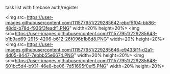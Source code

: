 task list with firebase auth/register

<img src=https://user-images.githubusercontent.com/111577951/229285642-ebcf5f04-bb86-48dd-b78d-f936f3feadf1.PNG" width=20% height=20%> <img src=https://user-images.githubusercontent.com/111577951/229285643-b1b9ad69-2915-4206-b612-26f096b1b8d8.PNG" width=20% height=20%> <img src=https://user-images.githubusercontent.com/111577951/229285646-e9433f1f-d2a1-4d05-8447-7ebbb55e6674.PNG" width=20% height=20%> <img src=https://user-images.githubusercontent.com/111577951/229285648-601bc5d4-b931-46e8-be06-7d51695f0ef5.PNG" width=20% height=20%>
